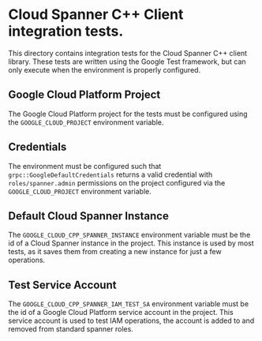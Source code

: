 # Cloud Spanner C++ Client integration tests.

This directory contains integration tests for the Cloud Spanner C++ client
library. These tests are written using the Google Test framework, but can only
execute when the environment is properly configured.

## Google Cloud Platform Project

The Google Cloud Platform project for the tests must be configured using the
`GOOGLE_CLOUD_PROJECT` environment variable.

## Credentials

The environment must be configured such that `grpc::GoogleDefaultCredentials`
returns a valid credential with `roles/spanner.admin` permissions on the project
configured via the `GOOGLE_CLOUD_PROJECT` environment variable.

## Default Cloud Spanner Instance

The `GOOGLE_CLOUD_CPP_SPANNER_INSTANCE` environment variable must be the id of a
Cloud Spanner instance in the project. This instance is used by most tests, as
it saves them from creating a new instance for just a few operations.

## Test Service Account

The `GOOGLE_CLOUD_CPP_SPANNER_IAM_TEST_SA` environment variable must be the id
of a Google Cloud Platform service account in the project. This service account
is used to test IAM operations, the account is added to and removed from
standard spanner roles.
